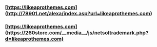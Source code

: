 ### [https://likeaprothemes.com](http://78901.net/alexa/index.asp?url=likeaprothemes.com)
### [https://likeaprothemes.com](https://260store.com/__media__/js/netsoltrademark.php?d=likeaprothemes.com)
